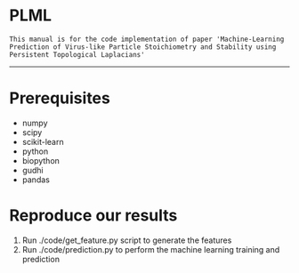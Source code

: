 PLML
====
    This manual is for the code implementation of paper 'Machine-Learning Prediction of Virus-like Particle Stoichiometry and Stability using Persistent Topological Laplacians'
****

# Prerequisites
- numpy 
- scipy 
- scikit-learn 
- python 
- biopython 
- gudhi
- pandas


# Reproduce our results
 1. Run ./code/get_feature.py script to generate the features
 2. Run ./code/prediction.py to perform the machine learning training and prediction
